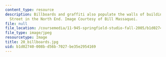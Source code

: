 ```yaml
---
content_type: resource
description: Billboards and graffiti also populate the walls of buildings along Main
  Street in the North End. Image Courtesy of Bill Massaquoi.
file: null
file_location: /coursemedia/11-945-springfield-studio-fall-2005/b1d02740008bd56b7027be35e2954169_20_billboards.jpg
file_type: image/jpeg
resourcetype: Image
title: 20_billboards.jpg
uid: b1d02740-008b-d56b-7027-be35e2954169
---
```

